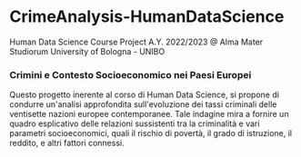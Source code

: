 # CrimeAnalysis-HumanDataScience
Human Data Science Course Project A.Y. 2022/2023 @ Alma Mater Studiorum University of Bologna - UNIBO

### Crimini e Contesto Socioeconomico nei Paesi Europei
Questo progetto inerente al corso di Human Data Science, si propone di condurre un'analisi approfondita sull'evoluzione dei tassi criminali delle ventisette nazioni europee contemporanee.
Tale indagine mira a fornire un quadro esplicativo delle relazioni sussistenti tra la criminalità e vari parametri socioeconomici, quali il rischio di povertà, il grado di istruzione, il reddito, e altri fattori connessi.
